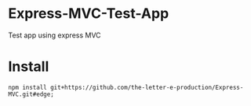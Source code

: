 # Express-MVC-Test-App
Test app using express MVC

# Install
    npm install git+https://github.com/the-letter-e-production/Express-MVC.git#edge;
